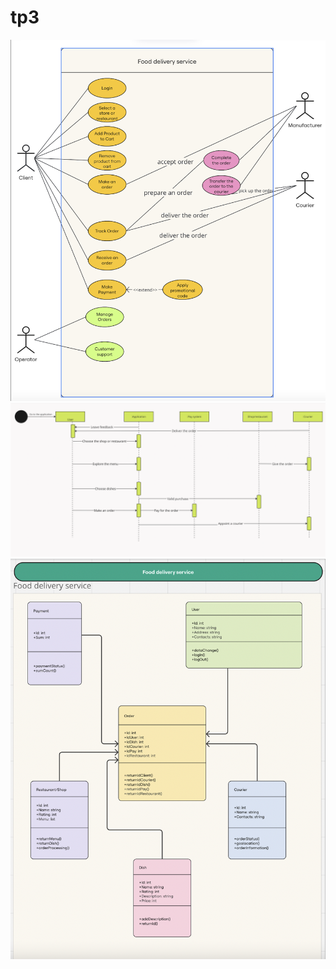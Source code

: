 # tp3

![Picture](https://github.com/Mary-Cat-77/tp3/blob/main/Diagram1.png)
![Picture](https://github.com/Mary-Cat-77/tp3/blob/main/Diagram3.png)
![Picture](https://github.com/Mary-Cat-77/tp3/blob/main/Diagram5.png)
